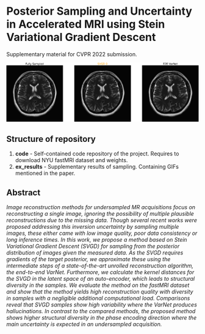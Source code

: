 # Posterior Sampling and Uncertainty in Accelerated MRI using Stein Variational Gradient Descent
Supplementary material for CVPR 2022 submission.

![title gif](./results/title.gif?raw=true "")

## Structure of repository
1. **code** - Self-contained code repository of the project. Requires to download NYU fastMRI dataset and weights.
2. **ex_results** - Supplementary results of sampling. Containing GIFs mentioned in the paper.

## Abstract
*Image reconstruction methods for undersampled MR acquisitions focus on reconstructing a single image, ignoring the possibility of multiple plausible reconstructions due to the missing data. Though several recent works were proposed addressing this inversion uncertainty by sampling multiple images, these either came with low image quality, poor data consistency or long inference times. In this work, we propose a method based on Stein Variational Gradient Descent (SVGD) for sampling from the posterior distribution of images given the measured data. As the SVGD requires gradients of the target posterior, we approximate these using the intermediate steps of a state-of-the-art unrolled reconstruction algorithm, the end-to-end VarNet. Furthermore, we calculate the kernel distances for the SVGD in the latent space of an auto-encoder, which leads to structural diversity in the samples. We evaluate the method on the fastMRI dataset and show that the method yields high reconstruction quality with diversity in samples with a negligible additional computational load. Comparisons reveal that SVGD samples show high variability where the VarNet produces hallucinations. In contrast to the compared methods, the proposed method shows higher structural diversity in the phase encoding direction where the main uncertainty is expected in an undersampled acquisition.*
